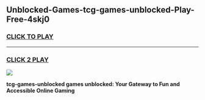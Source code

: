 
## Unblocked-Games-tcg-games-unblocked-Play-Free-4skj0
<h3>
<a href="https://premium76.site?title=tcg-games-unblocked&ref=18A1">CLICK TO PLAY</a></h3>
<hr>

<h3>
<a href="https://premium76.site?title=tcg-games-unblocked&ref=18A1">CLICK 2 PLAY</a>
  
</h3>

<a href="https://premium76.site?title=tcg-games-unblocked&ref=18A1"><img src="https://clearcache.store/games.png"></a>


**tcg-games-unblocked games unblocked: Your Gateway to Fun and Accessible Online Gaming**
